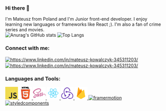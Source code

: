### Hi there 👋

I'm Mateusz from Poland and I'm Junior front-end developer. I enjoy learning new languages or frameworks like React ;). I'm also a fan of crime series and movies.\
![Anurag's GitHub stats](https://github-readme-stats.vercel.app/api?username=kowalczyk-mateusz&theme=highcontrast&hide=contribs,prs)
![Top Langs](https://github-readme-stats.vercel.app/api/top-langs/?username=kowalczyk-mateusz&theme=highcontrast)

<h3 align="left">Connect with me:</h3>
<p align="left">
<a href="https://www.linkedin.com/in/mateusz-kowalczyk-345311203/" target="blank"><img align="center" src="https://upload.wikimedia.org/wikipedia/commons/thumb/e/e9/Linkedin_icon.svg/1200px-Linkedin_icon.svg.png" alt="https://www.linkedin.com/in/mateusz-kowalczyk-345311203/" height="30" width="40" /></a><a href="mailto:kowalczyk_mateusz@poczta.fm" target="blank"><img align="center" src="https://w7.pngwing.com/pngs/105/439/png-transparent-white-and-blue-message-icon-illustration-email-computer-icons-symbol-message-inbox-by-gmail-envelope-miscellaneous-blue-angle-thumbnail.png" alt="https://www.linkedin.com/in/mateusz-kowalczyk-345311203/" height="30" width="40" /></a>
</p>

<h3 align="left">Languages and Tools:</h3>
<p align="left">
<a href="https://www.javascript.com/" target="_blank"> <img src="https://raw.githubusercontent.com/github/explore/80688e429a7d4ef2fca1e82350fe8e3517d3494d/topics/javascript/javascript.png" alt="javascript" width="40" height="40"/> </a><a href="https://developer.mozilla.org/en-US/docs/Web/Guide/HTML/HTML5/Introduction_to_HTML5" target="_blank"> <img src="https://raw.githubusercontent.com/github/explore/80688e429a7d4ef2fca1e82350fe8e3517d3494d/topics/html/html.png" alt="html5" width="40" height="40"/> </a><a href=https://sass-lang.com/ target="_blank"> <img src="https://raw.githubusercontent.com/github/explore/80688e429a7d4ef2fca1e82350fe8e3517d3494d/topics/sass/sass.png" alt="sass" width="40" height="40"/> </a><a href="https://reactjs.org/" target="_blank"> <img src="https://raw.githubusercontent.com/github/explore/80688e429a7d4ef2fca1e82350fe8e3517d3494d/topics/react/react.png" alt="reactr" width="40" height="40"/> </a><a href="https://redux.js.org/" target="_blank"> <img src="https://raw.githubusercontent.com/github/explore/80688e429a7d4ef2fca1e82350fe8e3517d3494d/topics/redux/redux.png" alt="Redux" width="40" height="40"/> </a><a href="https://firebase.google.com/" target="_blank"> <img src="https://raw.githubusercontent.com/github/explore/80688e429a7d4ef2fca1e82350fe8e3517d3494d/topics/firebase/firebase.png" alt="firebase" width="40" height="40"/> </a><a href="https://www.framer.com/motion/" target="_blank"> <img src="https://avatars.githubusercontent.com/u/42876?s=200&v=4" alt="framermotion" width="40" height="40"/> </a><a href="https://styled-components.com/" target="_blank"> <img src="https://avatars.githubusercontent.com/u/20658825?s=200&v=4" alt="styledcomponents" width="40" height="40"/> </a>
</p>
